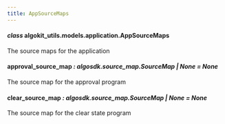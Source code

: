```yaml
---
title: AppSourceMaps
---
```

#### *class* algokit_utils.models.application.AppSourceMaps

The source maps for the application

#### approval_source_map *: algosdk.source_map.SourceMap | None* *= None*

The source map for the approval program

#### clear_source_map *: algosdk.source_map.SourceMap | None* *= None*

The source map for the clear state program